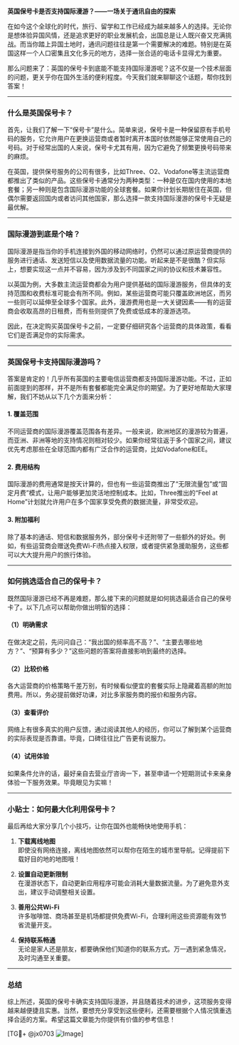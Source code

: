 **英国保号卡是否支持国际漫游？——一场关于通讯自由的探索**

在如今这个全球化的时代，旅行、留学和工作已经成为越来越多人的选择。无论你是想体验异国风情，还是追求更好的职业发展机会，出国总是让人既兴奋又充满挑战。而当你踏上异国土地时，通讯问题往往是第一个需要解决的难题。特别是在英国这样一个人口密集且文化多元的地方，选择一张合适的电话卡显得尤为重要。

那么问题来了：英国的保号卡到底能不能支持国际漫游呢？这不仅是一个技术层面的问题，更关乎你在国外生活的便利程度。今天我们就来聊聊这个话题，帮你找到答案！

---

### 什么是英国保号卡？

首先，让我们了解一下“保号卡”是什么。简单来说，保号卡是一种保留原有手机号码的服务，它允许用户在更换运营商或者暂时离开本国时依然能够正常使用自己的号码。对于经常出国的人来说，保号卡尤其有用，因为它避免了频繁更换号码带来的麻烦。

在英国，提供保号服务的公司有很多，比如Three、O2、Vodafone等主流运营商都推出了类似的产品。这些保号卡通常分为两种类型：一种是仅在国内使用的本地套餐；另一种则是包含国际漫游功能的全球套餐。如果你计划长期居住在英国，但偶尔需要返回国内或者访问其他国家，那么选择一款支持国际漫游的保号卡无疑是最优解。

---

### 国际漫游到底是个啥？

国际漫游是指当你的手机连接到外国的移动网络时，仍然可以通过原运营商提供的服务进行通话、发送短信以及使用数据流量的功能。听起来是不是很酷？但实际上，想要实现这一点并不容易，因为涉及到不同国家之间的协议和技术兼容性。

以英国为例，大多数主流运营商都会为用户提供基础的国际漫游服务，但具体的支持范围和收费标准可能会有所不同。例如，某些运营商可能只覆盖欧洲地区，而另一些则可以延伸至全球多个国家。此外，漫游费用也是一大关键因素——有的运营商会收取高昂的日租费，而有些则提供了免费或低成本的漫游选项。

因此，在决定购买英国保号卡之前，一定要仔细研究各个运营商的具体政策，看看它们是否满足你的实际需求。

---

### 英国保号卡支持国际漫游吗？

答案是肯定的！几乎所有英国的主要电信运营商都支持国际漫游功能。不过，正如前面提到的那样，并不是所有套餐都能完全满足你的期望。为了更好地帮助大家理解，我们不妨从以下几个方面来分析：

#### 1. **覆盖范围**
   不同运营商的国际漫游覆盖范围各有差异。一般来说，欧洲地区的漫游较为普遍，而亚洲、非洲等地的支持情况则相对较少。如果你经常往返于多个国家之间，建议优先考虑那些在全球范围内都有广泛合作的运营商，比如Vodafone和EE。

#### 2. **费用结构**
   国际漫游的费用通常是按天计算的，但也有一些运营商推出了“无限流量包”或“固定月费”模式，让用户能够更加灵活地控制成本。比如，Three推出的“Feel at Home”计划就允许用户在多个国家享受免费的数据流量，非常受欢迎。

#### 3. **附加福利**
   除了基本的通话、短信和数据服务外，部分保号卡还附带了一些额外的好处。例如，有些运营商会赠送免费Wi-Fi热点接入权限，或者提供紧急援助服务，这些都可以大大提升用户的旅行体验。

---

### 如何挑选适合自己的保号卡？

既然国际漫游已经不再是难题，那么接下来的问题就是如何挑选最适合自己的保号卡了。以下几点可以帮助你做出明智的选择：

#### （1）明确需求
   在做决定之前，先问问自己：“我出国的频率高不高？”、“主要去哪些地方？”、“预算有多少？”这些问题的答案将直接影响到最终的选择。

#### （2）比较价格
   各大运营商的价格策略千差万别，有时候看似便宜的套餐实际上隐藏着高额的附加费用。所以，务必提前做好功课，对比多家服务商的报价和服务内容。

#### （3）查看评价
   网络上有很多真实的用户反馈，通过阅读其他人的经历，你可以了解到某个运营商的实际表现是否靠谱。毕竟，口碑往往比广告更有说服力。

#### （4）试用体验
   如果条件允许的话，最好亲自去营业厅咨询一下，甚至申请一个短期测试卡来亲身体验一下服务效果。毕竟眼见为实嘛！

---

### 小贴士：如何最大化利用保号卡？

最后再给大家分享几个小技巧，让你在国外也能畅快地使用手机：

1. **下载离线地图**  
   即使没有网络连接，离线地图依然可以帮你在陌生的城市里导航。记得提前下载好目的地的地图哦！

2. **设置自动更新限制**  
   在漫游状态下，自动更新应用程序可能会消耗大量数据流量。为了避免意外支出，建议手动调整相关设置。

3. **善用公共Wi-Fi**  
   许多咖啡馆、商场甚至是机场都提供免费Wi-Fi，合理利用这些资源能有效节省流量开支。

4. **保持联系畅通**  
   无论是家人还是朋友，都要确保他们知道你的联系方式。万一遇到紧急情况，及时沟通至关重要。

---

### 总结

综上所述，英国的保号卡确实支持国际漫游，并且随着技术的进步，这项服务变得越来越便捷且实惠。当然，要想充分享受到这些便利，还需要根据个人情况慎重选择合适的方案。希望这篇文章能为你提供有价值的参考信息！

[TG💪+ @jx0703 ![Image](https://github.com/user-attachments/assets/dbca1d08-cadb-493c-b0ec-ad6f7a83f270)]